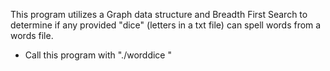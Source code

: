 This program utilizes a Graph data structure and Breadth First Search to determine if any provided "dice" (letters in a txt file) can spell words from a words file.
- Call this program with "./worddice <dice file> <word file>"
